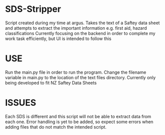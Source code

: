 # SDS-Stripper
Script created during my time at argus. Takes the text of a Saftey data sheet and attempts to extract the important information e.g. first aid, hazard classifications
Currently focusing on the backend in order to complete my work task efficiently, but UI is intended to follow this
# USE
Run the main.py file in order to run the program. Change the filename variable in main.py to the location of the text files directory.
Currently only being developed to fit NZ Saftey Data Sheets
# ISSUES
Each SDS is different and this script will not be able to extract data from each one. Error handling is yet to be added, so expect some errors when adding 
files that do not match the intended script.

